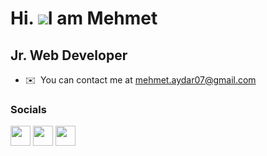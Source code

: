 Hi. ![](https://user-images.githubusercontent.com/18350557/176309783-0785949b-9127-417c-8b55-ab5a4333674e.gif)I am Mehmet
==============================================================================================================================

Jr. Web Developer
--------------------

* ✉️  You can contact me at [mehmet.aydar07@gmail.com](mailto:mehmet.aydar07@gmail.com)

### Socials

<p align="left"> <a href="https://www.codepen.io/QXyGeN" target="_blank" rel="noreferrer"><img src="https://raw.githubusercontent.com/danielcranney/readme-generator/main/public/icons/socials/codepen-dark.svg" width="32" height="32" /></a> <a href="https://www.github.com/MehmetAydar01" target="_blank" rel="noreferrer"><img src="https://raw.githubusercontent.com/danielcranney/readme-generator/main/public/icons/socials/github-dark.svg" width="32" height="32" /></a> <a href="https://www.linkedin.com/in/mehmetaydar" target="_blank" rel="noreferrer"><img src="https://raw.githubusercontent.com/danielcranney/readme-generator/main/public/icons/socials/linkedin.svg" width="32" height="32" /></a>
